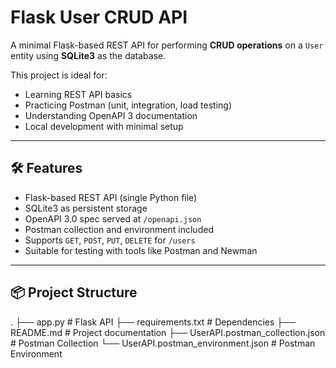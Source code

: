 # Flask User CRUD API

A minimal Flask-based REST API for performing **CRUD operations** on a `User` entity using **SQLite3** as the database.

This project is ideal for:
- Learning REST API basics
- Practicing Postman (unit, integration, load testing)
- Understanding OpenAPI 3 documentation
- Local development with minimal setup

---

## 🛠 Features

- Flask-based REST API (single Python file)
- SQLite3 as persistent storage
- OpenAPI 3.0 spec served at `/openapi.json`
- Postman collection and environment included
- Supports `GET`, `POST`, `PUT`, `DELETE` for `/users`
- Suitable for testing with tools like Postman and Newman

---

## 📦 Project Structure
.
├── app.py # Flask API
├── requirements.txt # Dependencies
├── README.md # Project documentation
├── UserAPI.postman_collection.json # Postman Collection
└── UserAPI.postman_environment.json # Postman Environment